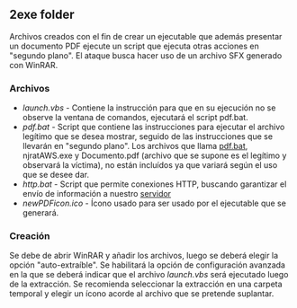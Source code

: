 ## 2exe folder

Archivos creados con el fin de crear un ejecutable que además presentar un documento PDF ejecute un script que ejecuta otras acciones en "segundo plano". El ataque busca hacer uso de un archivo SFX generado con WinRAR.

### Archivos

* *launch.vbs* - Contiene la instrucción para que en su ejecución no se observe la ventana de comandos, ejecutará el script pdf.bat.
* *pdf.bat* - Script que contiene las instrucciones para ejecutar el archivo legítimo que se desea mostrar, seguido de las instrucciones que se llevarán en "segundo plano". Los archivos que llama [pdf.bat](pdf.bat), njratAWS.exe y Documento.pdf (archivo que se supone es el legítimo y observará la víctima), no están incluídos ya que variará según el uso que se desee dar.
* *http.bat* - Script que permite conexiones HTTP, buscando garantizar el envío de información a nuestro [servidor](../server.py)
* *newPDFicon.ico* - Ícono usado para ser usado por el ejecutable que se generará.

### Creación

Se debe de abrir WinRAR y añadir los archivos, luego se deberá elegir la opción "auto-extraíble". Se habilitará la opción de configuración avanzada en la que se deberá indicar que el archivo *launch.vbs* será ejecutado luego de la extracción. Se recomienda seleccionar la extracción en una carpeta temporal y elegir un ícono acorde al archivo que se pretende suplantar.
